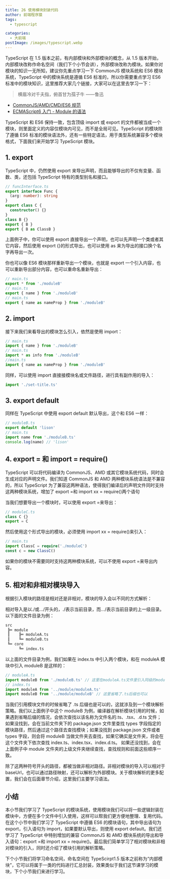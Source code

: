 ```yaml
---
title: 26 使用模块封装代码
author: 前端程序猿
tags:
  - typescript

categories:
  - 大前端
postImage: /images/typescript.webp
---
```


TypeScript 在 1.5 版本之前，有内部模块和外部模块的概念，从 1.5 版本开始，内部模块改称作命名空间（我们下个小节会讲），外部模块改称为模块。如果你对模块的知识一无所知，建议你先重点学习一下 CommonJS 模块系统和 ES6 模块系统，TypeScript 中的模块系统是遵循 ES6 标准的，所以你需要重点学习 ES6 标准中的模块知识，这里推荐大家几个链接，大家可以在这里去学习一下：

<!-- more -->

> 横眉冷对千夫指，俯首甘为孺子牛 ——鲁迅

- [CommonJS/AMD/CMD/ES6 规范](http://www.mamicode.com/info-detail-1935796.html)
- [ECMAScript6 入门 - Module 的语法](http://es6.ruanyifeng.com/#docs/module)

TypeScript 和 ES6 保持一致，包含顶级 import 或 export 的文件都被当成一个模块，则里面定义的内容仅模块内可见，而不是全局可见。TypeScript 的模块除了遵循 ES6 标准的模块语法外，还有一些特定语法，用于类型系统兼容多个模块格式，下面我们来开始学习 TypeScript 模块。

## 1. export

TypeScript 中，仍然使用 export 来导出声明，而且能够导出的不仅有变量、函数、类，还包括 TypeScript 特有的类型别名和接口。

```ts
// funcInterface.ts
export interface Func {
  (arg: number): string
}
export class C {
  constructor() {}
}
class B {}
export { B }
export { B as ClassB }
```

上面例子中，你可以使用 export 直接导出一个声明，也可以先声明一个类或者其它内容，然后使用 export {}的形式导出，也可以使用 as 来为导出的接口换个名字再导出一次。

你也可以像 ES6 模块那样重新导出一个模块，也就是 export 一个引入内容，也可以重新导出部分内容，也可以重命名重新导出：

```ts
// main.ts
export * from './moduleB'
// main.ts
export { name } from './moduleB'
// main.ts
export { name as nameProp } from './moduleB'
```

## 2. import

接下来我们来看导出的模块怎么引入，依然是使用 import：

```ts
// main.ts
import { name } from './moduleB'
// main.ts
import * as info from './moduleB'
//main.ts
import { name as nameProp } from './moduleB'
```

同样，可以使用 import 直接接模块名或文件路径，进行具有副作用的导入：

```ts
import './set-title.ts'
```

## 3. export default

同样在 TypeScript 中使用 export default 默认导出，这个和 ES6 一样：

```ts
// moduleB.ts
export default 'lison'
// main.ts
import name from './moduleB.ts'
console.log(name) // 'lison'
```

## 4. export = 和 import = require()

TypeScript 可以将代码编译为 CommonJS、AMD 或其它模块系统代码，同时会生成对应的声明文件。我们知道 CommonJS 和 AMD 两种模块系统语法是不兼容的，所以 TypeScript 为了兼容这两种语法，使得我们编译后的声明文件同时支持这两种模块系统，增加了 export =和 import xx = require()两个语句

当我们想要导出一个模块时，可以使用 export =来导出：

```ts
// moduleC.ts
class C {}
export = C
```

然后使用这个形式导出的模块，必须使用 import xx = require()来引入：

```ts
// main.ts
import ClassC = require('./moduleC')
const c = new ClassC()
```

如果你的模块不需要同时支持这两种模块系统，可以不使用 export =来导出内容。

## 5. 相对和非相对模块导入

根据引入模块的路径是相对还是非相对，模块的导入会以不同的方式解析：

相对导入是以./或…/开头的，./表示当前目录，而…/表示当前目录的上一级目录。以下面的文件目录为例：

```txt
src
 ╠═ module
 ║    ╠═ moduleA.ts
 ║    ╚═ moduleB.ts
 ╚═ core
      ╚═ index.ts
```

以上面的文件目录为例，我们如果在 index.ts 中引入两个模块，和在 moduleA 模块中引入 moduleB 是这样的：

```ts
// moduleA.ts
import moduleB from './moduleB.ts' // 这里在moduleA.ts文件里引入同级的moduleB.ts文件，所以使用./表示moduleA.ts文件当前所在路径
// index.ts
import moduleA from '../module/moduleA.ts'
import moduleB from '../module/moduleB' // 这里省略了.ts后缀也可以
```

当我们引用模块文件的时候省略了 .ts 后缀也是可以的，这就涉及到一个模块解析策略。我们以上面例子中这个 moduleB 为例，编译器在解析模块引用的时候，如果遇到省略后缀的情况，会依次查找以该名称为文件名的.ts、.tsx、.d.ts 文件；如果没找到，会在当前文件夹下的 package.json 文件里查找 types 字段指定的模块路径，然后通过这个路径去查找模块；如果没找到 package.json 文件或者 types 字段，则会将 moduleB 当做文件夹去查找，如果它确实是文件夹，将会在这个文件夹下依次查找 index.ts、index.tsx、index.d.ts。 如果还没找到，会在上面例子中 module 文件夹的上级文件夹继续查找，查找规则和前面这些顺序一致。

除了这两种符号开头的路径，都被当做非相对路径。非相对模块的导入可以相对于 baseUrl，也可以通过路径映射，还可以解析为外部模块。关于模块解析的更多配置，我们会在后面章节介绍，这里我们主要学习语法。

## 小结

本小节我们学习了 TypeScript 的模块系统，使用模块我们可以将一些逻辑封装在模块中，方便在多个文件中引入使用，这样可以帮我们更方便地整理、复用代码。在这个小节中我们学习了 TypeScript 中遵循 ES6 的模块语句，其中导出语句为 export，引入语句为 import，如果要默认导出，则使用 export default。我们还学习了 TypeScript 中特别增加的兼容 CommonJS 和 AMD 模块系统的导出和导入语句：export =和 import xx = require()。最后我们简单学习了相对模块和非相对模块的引入，同时还介绍了模块引用的解析策略。

下个小节我们将学习命名空间，命名空间在 TypeScirpt1.5 版本之前称为“内部模块”，它可以将属于一类的代码进行汇总封装，效果类似于我们这节课学习的模块，下个小节我们来进行学习。
